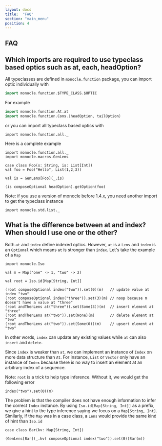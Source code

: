 ```yaml
---
layout: docs
title:  "FAQ"
section: "main_menu"
position: 4
---
```


## FAQ

## Which imports are required to use typeclass based optics such as at, each, headOption?

All typeclasses are defined in `monocle.function` package, you can import optic individually with

```scala
import monocle.function.$TYPE_CLASS.$OPTIC
```

For example

```scala
import monocle.function.At.at
import monocle.function.Cons.{headOption, tailOption}
```

or you can import all typeclass based optics with

```tut:silent
import monocle.function.all._
```

Here is a complete example

```tut:silent
import monocle.function.all._
import monocle.macros.GenLens

case class Foo(s: String, is: List[Int])
val foo = Foo("Hello", List(1,2,3))

val is = GenLens[Foo](_.is)
```

```tut:book
(is composeOptional headOption).getOption(foo)
```

Note: if you use a version of monocle before 1.4.x, you need another import to get the typeclass instance

```tut:silent
import monocle.std.list._
```

## What is the difference between at and index? When should I use one or the other?

Both `at` and `index` define indexed optics. However, `at` is a `Lens` and `index` is an `Optional` which means
`at` is stronger than `index`. Let's take the example of a `Map`

```tut:silent
import monocle.Iso

val m = Map("one" -> 1, "two" -> 2)

val root = Iso.id[Map[String, Int]]
```

```tut:book
(root composeOptional index("two")).set(0)(m)   // update value at index "two"
(root composeOptional index("three")).set(3)(m) // noop because m doesn't have a value at "three"
(root andThenLens at("three")).set(Some(3))(m)  // insert element at "three"
(root andThenLens at("two")).set(None)(m)       // delete element at "two"
(root andThenLens at("two")).set(Some(0))(m)    // upsert element at "two"
```

In other words, `index` can update any existing values while `at` can also `insert` and `delete`.

Since `index` is weaker than `at`, we can implement an instance of `Index` on more data structure than `At`.
For instance, `List` or `Vector` only have an instance of `Index` because there is no way to insert an element at an
arbitrary index of a sequence.

Note: `root` is a trick to help type inference. Without it, we would get the following error

```tut:fail
index("two").set(0)(m)
```

The problem is that the compiler does not have enough information to infer the correct `Index` instance. By using
`Iso.id[Map[String, Int]]` as a prefix, we give a hint to the type inference saying we focus on a `Map[String, Int]`.
Similarly, if the `Map` was in a case class, a `Lens` would provide the same kind of hint than `Iso.id`

```tut:silent
case class Bar(kv: Map[String, Int])
```
```tut:book
(GenLens[Bar](_.kv) composeOptional index("two")).set(0)(Bar(m))
```
